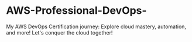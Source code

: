 # AWS-Professional-DevOps-
My AWS DevOps Certification journey: Explore cloud mastery, automation, and more! Let's conquer the cloud together!
